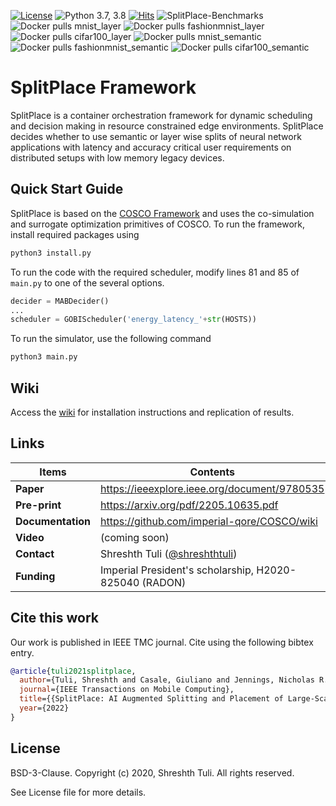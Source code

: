 [![License](https://img.shields.io/badge/License-BSD%203--Clause-red.svg)](https://github.com/imperial-qore/SplitPlace/blob/master/LICENSE)
![Python 3.7, 3.8](https://img.shields.io/badge/python-3.7%20%7C%203.8-blue.svg)
[![Hits](https://hits.seeyoufarm.com/api/count/incr/badge.svg?url=https%3A%2F%2Fgithub.com%2Fimperial-qore%2FSplitPlace&count_bg=%23FFC401&title_bg=%23555555&icon=&icon_color=%23E7E7E7&title=hits&edge_flat=false)](https://hits.seeyoufarm.com)
![SplitPlace-Benchmarks](https://github.com/imperial-qore/SplitPlace/workflows/SplitPlace-Benchmarks/badge.svg)
<br>
![Docker pulls mnist_layer](https://img.shields.io/docker/pulls/shreshthtuli/mnist_layer?label=mnist_layer)
![Docker pulls fashionmnist_layer](https://img.shields.io/docker/pulls/shreshthtuli/fashionmnist_layer?label=fashionmnist_layer)
![Docker pulls cifar100_layer](https://img.shields.io/docker/pulls/shreshthtuli/cifar100_layer?label=cifar100_layer)
![Docker pulls mnist_semantic](https://img.shields.io/docker/pulls/shreshthtuli/mnist_semantic?label=mnist_semantic)
![Docker pulls fashionmnist_semantic](https://img.shields.io/docker/pulls/shreshthtuli/fashionmnist_semantic?label=fashionmnist_semantic)
![Docker pulls cifar100_semantic](https://img.shields.io/docker/pulls/shreshthtuli/cifar100_semantic?label=cifar100_semantic)

# SplitPlace Framework

SplitPlace is a container orchestration framework for dynamic scheduling and decision making in resource constrained edge environments. SplitPlace decides whether to use semantic or layer wise splits of neural network applications with latency and accuracy critical user requirements on distributed setups with low memory legacy devices.

## Quick Start Guide

SplitPlace is based on the [COSCO Framework](https://github.com/imperial-qore/COSCO) and uses the co-simulation and surrogate optimization primitives of COSCO. To run the framework, install required packages using
```bash
python3 install.py
```

To run the code with the required scheduler, modify lines 81 and 85 of `main.py` to one of the several options.
```python
decider = MABDecider()
...
scheduler = GOBIScheduler('energy_latency_'+str(HOSTS))
```

To run the simulator, use the following command
```bash
python3 main.py
```

## Wiki 
Access the [wiki](https://github.com/imperial-qore/COSCO/wiki) for installation instructions and replication of results.


## Links
| Items | Contents | 
| --- | --- |
| **Paper** | https://ieeexplore.ieee.org/document/9780535 |
| **Pre-print** | https://arxiv.org/pdf/2205.10635.pdf |
| **Documentation** | https://github.com/imperial-qore/COSCO/wiki |
| **Video** | (coming soon) |
| **Contact**| Shreshth Tuli ([@shreshthtuli](https://github.com/shreshthtuli))  |
| **Funding**| Imperial President's scholarship, H2020-825040 (RADON) |


## Cite this work
Our work is published in IEEE TMC journal. Cite using the following bibtex entry.
```bibtex
@article{tuli2021splitplace,
  author={Tuli, Shreshth and Casale, Giuliano and Jennings, Nicholas R.},
  journal={IEEE Transactions on Mobile Computing}, 
  title={{SplitPlace: AI Augmented Splitting and Placement of Large-Scale Neural Networks in Mobile Edge Environments}}, 
  year={2022}
}
```

## License

BSD-3-Clause. 
Copyright (c) 2020, Shreshth Tuli.
All rights reserved.

See License file for more details.
